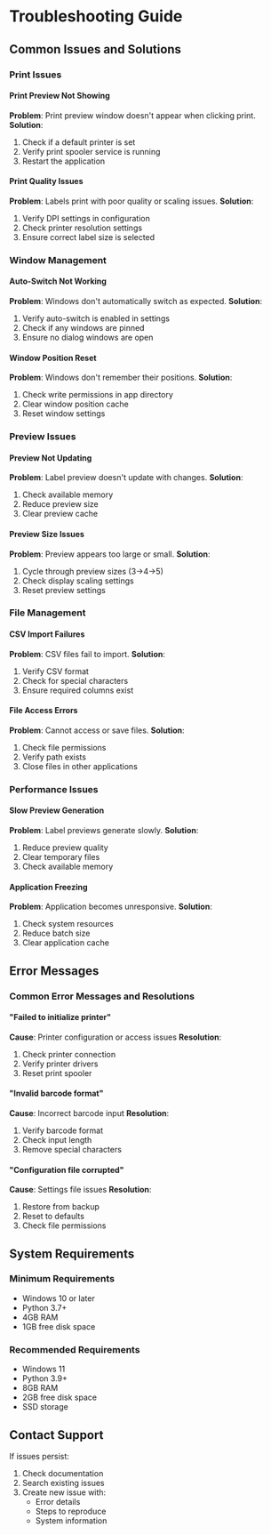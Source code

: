 # Troubleshooting Guide

## Common Issues and Solutions

### Print Issues

#### Print Preview Not Showing
**Problem**: Print preview window doesn't appear when clicking print.
**Solution**: 
1. Check if a default printer is set
2. Verify print spooler service is running
3. Restart the application

#### Print Quality Issues
**Problem**: Labels print with poor quality or scaling issues.
**Solution**:
1. Verify DPI settings in configuration
2. Check printer resolution settings
3. Ensure correct label size is selected

### Window Management

#### Auto-Switch Not Working
**Problem**: Windows don't automatically switch as expected.
**Solution**:
1. Verify auto-switch is enabled in settings
2. Check if any windows are pinned
3. Ensure no dialog windows are open

#### Window Position Reset
**Problem**: Windows don't remember their positions.
**Solution**:
1. Check write permissions in app directory
2. Clear window position cache
3. Reset window settings

### Preview Issues

#### Preview Not Updating
**Problem**: Label preview doesn't update with changes.
**Solution**:
1. Check available memory
2. Reduce preview size
3. Clear preview cache

#### Preview Size Issues
**Problem**: Preview appears too large or small.
**Solution**:
1. Cycle through preview sizes (3->4->5)
2. Check display scaling settings
3. Reset preview settings

### File Management

#### CSV Import Failures
**Problem**: CSV files fail to import.
**Solution**:
1. Verify CSV format
2. Check for special characters
3. Ensure required columns exist

#### File Access Errors
**Problem**: Cannot access or save files.
**Solution**:
1. Check file permissions
2. Verify path exists
3. Close files in other applications

### Performance Issues

#### Slow Preview Generation
**Problem**: Label previews generate slowly.
**Solution**:
1. Reduce preview quality
2. Clear temporary files
3. Check available memory

#### Application Freezing
**Problem**: Application becomes unresponsive.
**Solution**:
1. Check system resources
2. Reduce batch size
3. Clear application cache

## Error Messages

### Common Error Messages and Resolutions

#### "Failed to initialize printer"
**Cause**: Printer configuration or access issues
**Resolution**:
1. Check printer connection
2. Verify printer drivers
3. Reset print spooler

#### "Invalid barcode format"
**Cause**: Incorrect barcode input
**Resolution**:
1. Verify barcode format
2. Check input length
3. Remove special characters

#### "Configuration file corrupted"
**Cause**: Settings file issues
**Resolution**:
1. Restore from backup
2. Reset to defaults
3. Check file permissions

## System Requirements

### Minimum Requirements
- Windows 10 or later
- Python 3.7+
- 4GB RAM
- 1GB free disk space

### Recommended Requirements
- Windows 11
- Python 3.9+
- 8GB RAM
- 2GB free disk space
- SSD storage

## Contact Support

If issues persist:
1. Check documentation
2. Search existing issues
3. Create new issue with:
   - Error details
   - Steps to reproduce
   - System information
